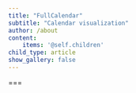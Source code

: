 ```yaml
---
title: "FullCalendar"
subtitle: "Calendar visualization"
author: /about
content:
    items: '@self.children'
child_type: article
show_gallery: false
---
```




===
